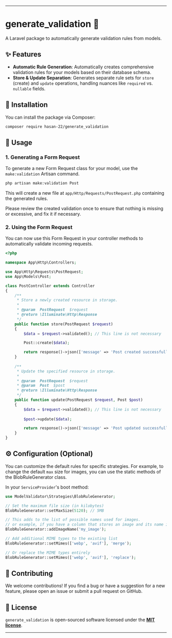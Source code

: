 
-----

# generate\_validation 📝

A Laravel package to automatically generate validation rules from models.

## ✨ Features

  - **Automatic Rule Generation**: Automatically creates comprehensive validation rules for your models based on their database schema.
  - **Store & Update Separation**: Generates separate rule sets for `store` (create) and `update` operations, handling nuances like `required` vs. `nullable` fields.

## 🚀 Installation

You can install the package via Composer:

```bash
composer require hasan-22/generate_validation
```

## 📖 Usage

### 1\. Generating a Form Request

To generate a new Form Request class for your model, use the `make:validation` Artisan command.

```bash
php artisan make:validation Post
```

This will create a new file at `app/Http/Requests/PostRequest.php` containing the generated rules.

Please review the created validation once to ensure that nothing is missing or excessive, and fix it if necessary.

### 2\. Using the Form Request

You can now use this Form Request in your controller methods to automatically validate incoming requests.

```php
<?php

namespace App\Http\Controllers;

use App\Http\Requests\PostRequest;
use App\Models\Post;

class PostController extends Controller
{
    /**
     * Store a newly created resource in storage.
     *
     * @param  PostRequest  $request
     * @return \Illuminate\Http\Response
     */
    public function store(PostRequest $request)
    {
        $data = $request->validated(); // This line is not necessary

        Post::create($data);

        return response()->json(['message' => 'Post created successfully!']);
    }
    
    /**
     * Update the specified resource in storage.
     *
     * @param  PostRequest  $request
     * @param  Post  $post
     * @return \Illuminate\Http\Response
     */
    public function update(PostRequest $request, Post $post)
    {
        $data = $request->validated(); // This line is not necessary
        
        $post->update($data);

        return response()->json(['message' => 'Post updated successfully!']);
    }
}
```

## ⚙️ Configuration (Optional)

You can customize the default rules for specific strategies. For example, to change the default `max` size for images, you can use the static methods of the BlobRuleGenerator class.

In your `ServiceProvider`'s boot method:

```php
use ModelValidator\Strategies\BlobRuleGenerator;

// Set the maximum file size (in kilobytes)
BlobRuleGenerator::setMaxSize(5120); // 5MB

// This adds to the list of possible names used for images.
// or example, if you have a column that stores an image and its name is `my_image`, you need to add this name so it can be recognized. 
BlobRuleGenerator::addImageName('my_image');

// Add additional MIME types to the existing list
BlobRuleGenerator::setMimes(['webp', 'avif'], 'merge');

// Or replace the MIME types entirely
BlobRuleGenerator::setMimes(['webp', 'avif'], 'replace');
```

## 🤝 Contributing

We welcome contributions\! If you find a bug or have a suggestion for a new feature, please open an issue or submit a pull request on GitHub.

## 📄 License

`generate_validation` is open-sourced software licensed under the **[MIT license](https://opensource.org/licenses/MIT)**.

-----
